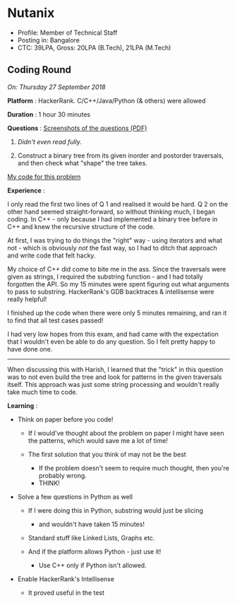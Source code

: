 
# Nutanix

* Profile: Member of Technical Staff
* Posting in: Bangalore
* CTC: 39LPA, Gross: 20LPA (B.Tech), 21LPA (M.Tech)

## Coding Round

_On: Thursday 27 September 2018_

**Platform** : HackerRank. C/C++/Java/Python (& others) were allowed

**Duration** : 1 hour 30 minutes

**Questions** : [Screenshots of the questions (PDF)](https://github.com/hthuwal/iitd-placements-experience/blob/master/Nutanix/coding-exam.pdf)

1. _Didn't even read fully._

2. Construct a binary tree from its given inorder and postorder traversals, and then check what "shape" the tree takes. 

[My code for this problem](nutanix-tree-inorder-postorder-shape.cpp)

**Experience** :

I only read the first two lines of Q 1 and realised it would be hard. Q 2 on the other hand seemed straight-forward, so without thinking much, I began coding. In C++ - only because I had implemented a binary tree before in C++ and knew the recursive structure of the code.

At first, I was trying to do things the "right" way - using iterators and what not - which is obviously _not_ the fast way, so I had to ditch that approach and write code that felt hacky.

My choice of C++ did come to bite me in the ass. Since the traversals were given as strings, I required the substring function - and I had totally forgotten the API. So my 15 minutes were spent figuring out what arguments to pass to substring. HackerRank's GDB backtraces & intellisense were really helpful!

I finished up the code when there were only 5 minutes remaining, and ran it to find that all test cases passed!

I had very low hopes from this exam, and had came with the expectation that I wouldn't even be able to do any question. So I felt pretty happy to have done one.

---

When discussing this with Harish, I learned that the "trick" in this question was to not even build the tree and look for patterns in the given traversals itself. This approach was just some string processing and wouldn't really take much time to code.

**Learning** :

* Think on paper before you code!

    - If I would've thought about the problem on paper I might have seen the patterns, which would save me a lot of time!

    - The first solution that you think of may not be the best
        + If the problem doesn't seem to require much thought, then you're probably wrong.
        + THINK!

* Solve a few questions in Python as well

    - If I were doing this in Python, substring would just be slicing
        + and wouldn't have taken 15 minutes!

    - Standard stuff like Linked Lists, Graphs etc.
    - And if the platform allows Python - just use it!
        + Use C++ only if Python isn't allowed.

* Enable HackerRank's Intellisense
    - It proved useful in the test
